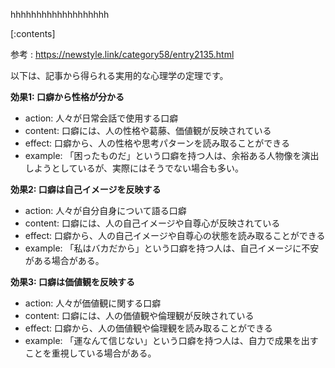 

hhhhhhhhhhhhhhhhhhh
    
[:contents]

参考 : https://newstyle.link/category58/entry2135.html

以下は、記事から得られる実用的な心理学の定理です。

**効果1: 口癖から性格が分かる**
- action: 人々が日常会話で使用する口癖
- content: 口癖には、人の性格や葛藤、価値観が反映されている
- effect: 口癖から、人の性格や思考パターンを読み取ることができる
- example: 「困ったものだ」という口癖を持つ人は、余裕ある人物像を演出しようとしているが、実際にはそうでない場合も多い。

**効果2: 口癖は自己イメージを反映する**
- action: 人々が自分自身について語る口癖
- content: 口癖には、人の自己イメージや自尊心が反映されている
- effect: 口癖から、人の自己イメージや自尊心の状態を読み取ることができる
- example: 「私はバカだから」という口癖を持つ人は、自己イメージに不安がある場合がある。

**効果3: 口癖は価値観を反映する**
- action: 人々が価値観に関する口癖
- content: 口癖には、人の価値観や倫理観が反映されている
- effect: 口癖から、人の価値観や倫理観を読み取ることができる
- example: 「運なんて信じない」という口癖を持つ人は、自力で成果を出すことを重視している場合がある。

    